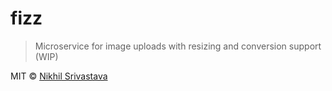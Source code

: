 # fizz

> Microservice for image uploads with resizing and conversion support (WIP)

MIT © [Nikhil Srivastava](https://niksrc.cc)
